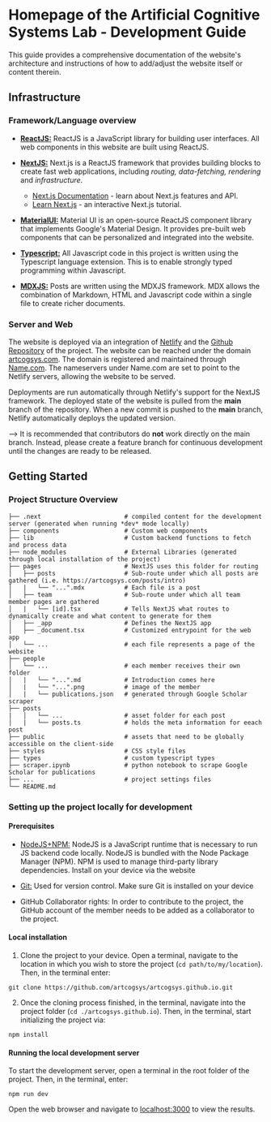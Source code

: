# Homepage of the Artificial Cognitive Systems Lab - Development Guide

This guide provides a comprehensive documentation of the website's architecture and instructions of how to add/adjust the website itself or content therein.

## Infrastructure

### Framework/Language overview

- [**ReactJS:**](https://reactjs.org/) ReactJS is a JavaScript library for building user interfaces. All web components in this website are built using ReactJS.

- [**NextJS:**](https://nextjs.org/) Next.js is a ReactJS framework that provides building blocks to create fast web applications, including *routing, data-fetching, rendering* and *infrastructure*.
    - [Next.js Documentation](https://nextjs.org/docs) - learn about Next.js features and API.
    - [Learn Next.js](https://nextjs.org/learn) - an interactive Next.js tutorial.

- [**MaterialUI:**](https://mui.com/material-ui/getting-started/overview/) Material UI is an open-source ReactJS component library that implements Google's Material Design. It provides pre-built web components that can be personalized and integrated into the website. 

- [**Typescript:**](https://www.typescriptlang.org/) All Javascript code in this project is written using the Typescript language extension. This is to enable strongly typed programming within Javascript.

- [**MDXJS:**](https://mdxjs.com/) Posts are written using the MDXJS framework. MDX allows the combination of Markdown, HTML and Javascript code within a single file to create richer documents.

### Server and Web 

The website is deployed via an integration of [Netlify](https://www.netlify.com/) and the [Github Repository](https://github.com/artcogsys/artcogsys.github.io) of the project. The website can be reached under the domain [artcogsys.com](https://www.artcogsys.com/). The domain is registered and maintained through [Name.com](https://www.name.com/). The nameservers under Name.com are set to point to the Netlify servers, allowing the website to be served. 

Deployments are run automatically through Netlify's support for the NextJS framework. The deployed state of the website is pulled from the **main** branch of the repository. When a new commit is pushed to the **main** branch, Netlify automatically deploys the updated version.

--> It is recommended that contributors do **not** work directly on the main branch. Instead, please create a feature branch for continuous development until the changes are ready to be released. 

## Getting Started

### Project Structure Overview

    ├── .next                       # compiled content for the development server (generated when running *dev* mode locally)
    ├── components                  # Custom web components
    ├── lib                         # Custom backend functions to fetch and process data
    ├── node_modules                # External Libraries (generated through local installation of the project)
    ├── pages                       # NextJS uses this folder for routing
    │   ├── posts                   # Sub-route under which all posts are gathered (i.e. https://artcogsys.com/posts/intro)
    │   |   └── "...".mdx           # Each file is a post
    │   ├── team                    # Sub-route under which all team member pages are gathered
    │   |   └── [id].tsx            # Tells NextJS what routes to dynamically create and what content to generate for them
    │   ├── _app                    # Defines the NextJS app
    │   ├── _document.tsx           # Customized entrypoint for the web app
    │   └── ...                     # each file represents a page of the website
    ├── people                  
    │   └── ...                     # each member receives their own folder
    │   |   └── "...".md            # Introduction comes here
    │   |   └── "...".png           # image of the member
    │   |   └── publications.json   # generated through Google Scholar scraper
    ├── posts
    |   │   └── ...                 # asset folder for each post
    │   |   └── posts.ts            # holds the meta information for eeach post    
    ├── public                      # assets that need to be globally accessible on the client-side 
    ├── styles                      # CSS style files
    ├── types                       # custom typescript types
    ├── scraper.ipynb               # python notebook to scrape Google Scholar for publications
    ├── ...                         # project settings files
    └── README.md

### Setting up the project locally for development

#### **Prerequisites**

- [NodeJS+NPM:](https://nodejs.org/en/) NodeJS is a JavaScript runtime that is necessary to run JS backend code locally. NodeJS is bundled with the Node Package Manager (NPM). NPM is used to manage third-party library dependencies. Install on your device via the website

- [Git:](https://git-scm.com/) Used for version control. Make sure Git is installed on your device

- GitHub Collaborator rights: In order to contribute to the project, the GitHub account of the member needs to be added as a collaborator to the project.

#### **Local installation**

1. Clone the project to your device. Open a terminal, navigate to the location in which you wish to store the project (`cd path/to/my/location`). Then, in the terminal enter:

```
git clone https://github.com/artcogsys/artcogsys.github.io.git
```

2. Once the cloning process finished, in the terminal, navigate into the project folder (`cd ./artcogsys.github.io`). Then, in the terminal, start initializing the project via: 

```
npm install
```

#### **Running the local development server**

To start the development server, open a terminal in the root folder of the project. Then, in the terminal, enter:

```
npm run dev
```

Open the web browser and navigate to [localhost:3000](http://localhost:3000/) to view the results.
